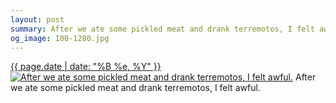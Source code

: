 ```yaml
---
layout: post
summary: After we ate some pickled meat and drank terremotos, I felt awful.
og_image: 100-1280.jpg
---
```


<p>
  <time><a href="/100">{{ page.date | date: "%B %e, %Y" }}</a></time>
  <a href="/100"><img src="{{ site.assets_url }}/100-640.jpg" srcset="{{ site.assets_url }}/100-1280.jpg 1280w, {{ site.assets_url }}/100-960.jpg 960w, {{ site.assets_url }}/100-640.jpg 640w, {{ site.assets_url }}/100-320.jpg 320w" sizes="(min-width: 700px) 50vw, calc(100vw - 2rem)" alt="After we ate some pickled meat and drank terremotos, I felt awful." /></a>
  <span>After we ate some pickled meat and drank terremotos, I felt awful.</span>
</p>
